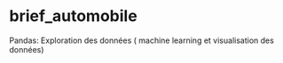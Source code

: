 # brief_automobile
Pandas: Exploration des données ( machine learning et visualisation des données)
